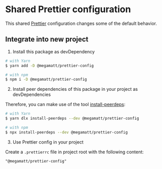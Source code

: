 # Shared Prettier configuration

This shared [Prettier](https://prettier.io/) configuration changes some of the default behavior.

## Integrate into new project

1. Install this package as devDependency

```sh
# with Yarn
$ yarn add -D @megamatt/prettier-config

# with npm
$ npm i -D @megamatt/prettier-config
```

2. Install peer dependencies of this package in your project as devDependencies

Therefore, you can make use of the tool [install-peerdeps](https://github.com/nathanhleung/install-peerdeps):

```sh
# with Yarn
$ yarn dlx install-peerdeps --dev @megamatt/prettier-config

# with npm
$ npx install-peerdeps --dev @megamatt/prettier-config
```

3. Use Prettier config in your project

Create a `.prettierrc` file in project root with the following content:

```
"@megamatt/prettier-config"
```

